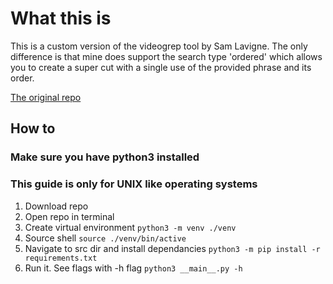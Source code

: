 # What this is
This is a custom version of the videogrep tool by Sam Lavigne. The only difference is that mine does support the search type 'ordered' which allows you to create a super cut with a single use of the provided phrase and its order.

[The original repo](https://github.com/antiboredom/videogrep)

## How to
### Make sure you have python3 installed
### This guide is only for UNIX like operating systems

1. Download repo
2. Open repo in terminal
3. Create virtual environment
   `python3 -m venv ./venv`
4. Source shell
   `source ./venv/bin/active`
5. Navigate to src dir and install dependancies
   `python3 -m pip install -r requirements.txt`
6. Run it. See flags with -h flag
   `python3 __main__.py -h`
